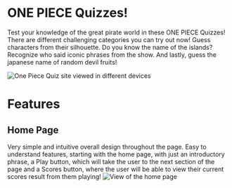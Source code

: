 # ONE PIECE Quizzes!

Test your knowledge of the great pirate world in  these ONE PIECE Quizzes! There are different challenging categories you can try out now! Guess characters from their silhouette. Do you know the name of the islands? Recognize who said iconic phrases from the show. And lastly, guess the japanese name of random devil fruits!

![One Piece Quiz site viewed in different devices](https://i.ibb.co/Mp5Wb7r/Immagine-2024-06-25-101056.png)

# Features
## Home Page
Very simple and intuitive overall design throughout the page. Easy to understand features, starting with the home page, with just an introductory phrase, a Play button, which will take the user to the next section of the page and a Scores button, where the user will be able to view their current scores result from them playing!
![View of the home page](https://i.ibb.co/GHtDGnB/homepage.png)
